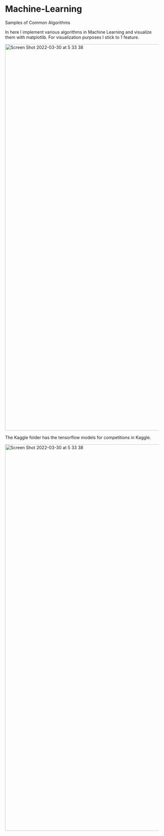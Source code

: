 # Machine-Learning
Samples of Common Algorithms

In here I implement various algorithms in Machine Learning and visualize them with matplotlib.
For visualization purposes I stick to 1 feature.

<img width="1264" alt="Screen Shot 2022-03-30 at 5 33 38" src="https://user-images.githubusercontent.com/89398401/160710056-c04c1669-ac62-49a6-b4d3-7c275586aafe.png">

The Kaggle folder has the tensorflow models for competitions in Kaggle.

<img width="1264" alt="Screen Shot 2022-03-30 at 5 33 38" src="https://user-images.githubusercontent.com/89398401/180291300-14a527b0-6d25-4e94-ad56-05bcb7719bec.png">


